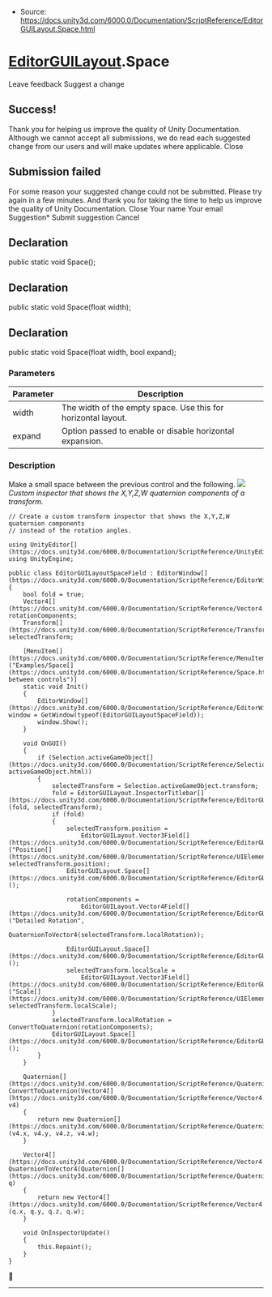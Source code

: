 * Source: https://docs.unity3d.com/6000.0/Documentation/ScriptReference/EditorGUILayout.Space.html

#  [EditorGUILayout](https://docs.unity3d.com/6000.0/Documentation/ScriptReference/EditorGUILayout.html).Space
Leave feedback
Suggest a change
## Success!
Thank you for helping us improve the quality of Unity Documentation. Although we cannot accept all submissions, we do read each suggested change from our users and will make updates where applicable.
Close
## Submission failed
For some reason your suggested change could not be submitted. Please <a>try again</a> in a few minutes. And thank you for taking the time to help us improve the quality of Unity Documentation.
Close
Your name Your email Suggestion* Submit suggestion
Cancel
## Declaration
public static void Space(); 
## Declaration
public static void Space(float width); 
## Declaration
public static void Space(float width, bool expand); 
### Parameters
Parameter | Description  
---|---  
width | The width of the empty space. Use this for horizontal layout.  
expand | Option passed to enable or disable horizontal expansion.  
### Description
Make a small space between the previous control and the following.
![](https://docs.unity3d.com/6000.0/Documentation/StaticFiles/ScriptRefImages/InspectorTitlebarUsageSpace.png)   
_Custom inspector that shows the X,Y,Z,W quaternion components of a transform._
```
// Create a custom transform inspector that shows the X,Y,Z,W quaternion components
// instead of the rotation angles.  
  
using UnityEditor[](https://docs.unity3d.com/6000.0/Documentation/ScriptReference/UnityEditor.html);
using UnityEngine;  
  
public class EditorGUILayoutSpaceField : EditorWindow[](https://docs.unity3d.com/6000.0/Documentation/ScriptReference/EditorWindow.html)
{
    bool fold = true;
    Vector4[](https://docs.unity3d.com/6000.0/Documentation/ScriptReference/Vector4.html) rotationComponents;
    Transform[](https://docs.unity3d.com/6000.0/Documentation/ScriptReference/Transform.html) selectedTransform;  
  
    [MenuItem[](https://docs.unity3d.com/6000.0/Documentation/ScriptReference/MenuItem.html)("Examples/Space[](https://docs.unity3d.com/6000.0/Documentation/ScriptReference/Space.html) between controls")]
    static void Init()
    {
        EditorWindow[](https://docs.unity3d.com/6000.0/Documentation/ScriptReference/EditorWindow.html) window = GetWindow(typeof(EditorGUILayoutSpaceField));
        window.Show();
    }  
  
    void OnGUI()
    {
        if (Selection.activeGameObject[](https://docs.unity3d.com/6000.0/Documentation/ScriptReference/Selection-activeGameObject.html))
        {
            selectedTransform = Selection.activeGameObject.transform;
            fold = EditorGUILayout.InspectorTitlebar[](https://docs.unity3d.com/6000.0/Documentation/ScriptReference/EditorGUILayout.InspectorTitlebar.html)(fold, selectedTransform);
            if (fold)
            {
                selectedTransform.position =
                    EditorGUILayout.Vector3Field[](https://docs.unity3d.com/6000.0/Documentation/ScriptReference/EditorGUILayout.Vector3Field.html)("Position[](https://docs.unity3d.com/6000.0/Documentation/ScriptReference/UIElements.Position.html)", selectedTransform.position);
                EditorGUILayout.Space[](https://docs.unity3d.com/6000.0/Documentation/ScriptReference/EditorGUILayout.Space.html)();  
  
                rotationComponents =
                    EditorGUILayout.Vector4Field[](https://docs.unity3d.com/6000.0/Documentation/ScriptReference/EditorGUILayout.Vector4Field.html)("Detailed Rotation",
                        QuaternionToVector4(selectedTransform.localRotation));  
  
                EditorGUILayout.Space[](https://docs.unity3d.com/6000.0/Documentation/ScriptReference/EditorGUILayout.Space.html)();
                selectedTransform.localScale =
                    EditorGUILayout.Vector3Field[](https://docs.unity3d.com/6000.0/Documentation/ScriptReference/EditorGUILayout.Vector3Field.html)("Scale[](https://docs.unity3d.com/6000.0/Documentation/ScriptReference/UIElements.Scale.html)", selectedTransform.localScale);
            }
            selectedTransform.localRotation = ConvertToQuaternion(rotationComponents);
            EditorGUILayout.Space[](https://docs.unity3d.com/6000.0/Documentation/ScriptReference/EditorGUILayout.Space.html)();
        }
    }  
  
    Quaternion[](https://docs.unity3d.com/6000.0/Documentation/ScriptReference/Quaternion.html) ConvertToQuaternion(Vector4[](https://docs.unity3d.com/6000.0/Documentation/ScriptReference/Vector4.html) v4)
    {
        return new Quaternion[](https://docs.unity3d.com/6000.0/Documentation/ScriptReference/Quaternion.html)(v4.x, v4.y, v4.z, v4.w);
    }  
  
    Vector4[](https://docs.unity3d.com/6000.0/Documentation/ScriptReference/Vector4.html) QuaternionToVector4(Quaternion[](https://docs.unity3d.com/6000.0/Documentation/ScriptReference/Quaternion.html) q)
    {
        return new Vector4[](https://docs.unity3d.com/6000.0/Documentation/ScriptReference/Vector4.html)(q.x, q.y, q.z, q.w);
    }  
  
    void OnInspectorUpdate()
    {
        this.Repaint();
    }
}

```

* * *
